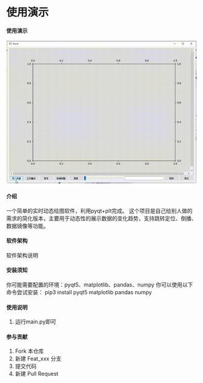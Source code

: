 # 使用演示

#### 使用演示

[![](display.gif)](https://github.com/Brave-peng/Dynamically-data-visual/blob/master/display.gif)



#### 介绍

一个简单的实时动态绘图软件，利用pyqt+plt完成。
这个项目是自己给别人做的需求的简化版本，主要用于动态性的展示数据的变化趋势，支持跳转定位、倒播、数据镜像等功能。

#### 软件架构
软件架构说明


#### 安装须知

你可能需要配置的环境：pyqt5、matplotlib、pandas、numpy
你可以使用以下命令尝试安装：
pip3 install pyqt5 matplotlib pandas numpy

#### 使用说明

1.  运行main.py即可

#### 参与贡献

1.  Fork 本仓库
2.  新建 Feat_xxx 分支
3.  提交代码
4.  新建 Pull Request

